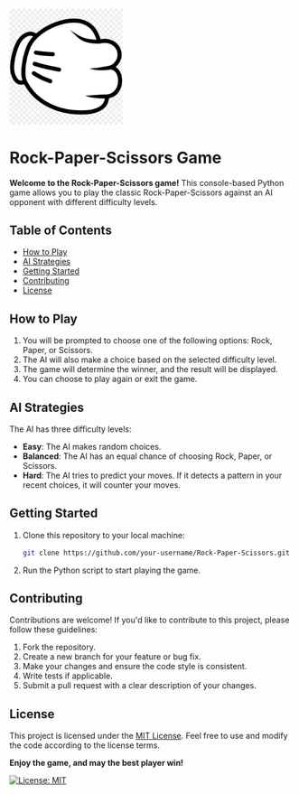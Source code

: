 # <p align="center">
  <img src="logo.jpeg" alt="Rock-Paper-Scissors Logo" width="200">
</p>

# Rock-Paper-Scissors Game

**Welcome to the Rock-Paper-Scissors game!** This console-based Python game allows you to play the classic Rock-Paper-Scissors against an AI opponent with different difficulty levels.

## Table of Contents

- [How to Play](#how-to-play)
- [AI Strategies](#ai-strategies)
- [Getting Started](#getting-started)
- [Contributing](#contributing)
- [License](#license)

## How to Play

1. You will be prompted to choose one of the following options: Rock, Paper, or Scissors.
2. The AI will also make a choice based on the selected difficulty level.
3. The game will determine the winner, and the result will be displayed.
4. You can choose to play again or exit the game.

## AI Strategies

The AI has three difficulty levels:

- **Easy**: The AI makes random choices.
- **Balanced**: The AI has an equal chance of choosing Rock, Paper, or Scissors.
- **Hard**: The AI tries to predict your moves. If it detects a pattern in your recent choices, it will counter your moves.

## Getting Started

1. Clone this repository to your local machine:

   ```bash
   git clone https://github.com/your-username/Rock-Paper-Scissors.git
   ```

2. Run the Python script to start playing the game.

## Contributing

Contributions are welcome! If you'd like to contribute to this project, please follow these guidelines:

1. Fork the repository.
2. Create a new branch for your feature or bug fix.
3. Make your changes and ensure the code style is consistent.
4. Write tests if applicable.
5. Submit a pull request with a clear description of your changes.

## License

This project is licensed under the [MIT License](LICENSE). Feel free to use and modify the code according to the license terms.

**Enjoy the game, and may the best player win!**

[![License: MIT](https://img.shields.io/badge/License-MIT-yellow.svg)](https://opensource.org/licenses/MIT)
